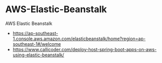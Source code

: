 # AWS-Elastic-Beanstalk
AWS Elastic Beanstalk
- https://ap-southeast-1.console.aws.amazon.com/elasticbeanstalk/home?region=ap-southeast-1#/welcome
- https://www.callicoder.com/deploy-host-spring-boot-apps-on-aws-using-elastic-beanstalk/
